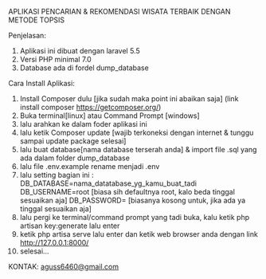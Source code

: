 APLIKASI PENCARIAN & REKOMENDASI WISATA TERBAIK DENGAN METODE TOPSIS

Penjelasan:
1. Aplikasi ini dibuat dengan laravel 5.5
2. Versi PHP minimal 7.0
3. Database ada di fordel dump_database


Cara Install Aplikasi:

1. Install Composer dulu [jika sudah maka point ini abaikan saja] (link install composer https://getcomposer.org/)
2. Buka terminal[linux] atau Command Prompt [windows]
3. lalu arahkan ke dalam foder aplikasi ini
4. lalu ketik Composer update [wajib terkoneksi dengan internet & tunggu sampai update package selesai]
5. lalu buat database[nama database terserah anda] & import file .sql yang ada dalam folder dump_database
6. lalu file .env.example rename menjadi .env
7. lalu setting bagian ini :
    DB_DATABASE=nama_datatabase_yg_kamu_buat_tadi
    DB_USERNAME=root [biasa sih defaultnya root, kalo beda tinggal sesuaikan aja]
    DB_PASSWORD= [biasanya kosong untuk, jika ada ya tinggal sesuaikan aja]
8. lalu pergi ke terminal/command prompt yang tadi buka, kalu ketik php artisan key:generate lalu enter
9. ketik php artisa serve lalu enter dan ketik web browser anda dengan link http://127.0.0.1:8000/
10. selesai...

KONTAK: aguss6460@gmail.com